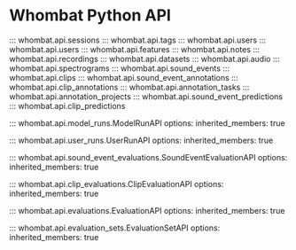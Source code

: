# Whombat Python API

::: whombat.api.sessions
::: whombat.api.tags
::: whombat.api.users
::: whombat.api.users
::: whombat.api.features
::: whombat.api.notes
::: whombat.api.recordings
::: whombat.api.datasets
::: whombat.api.audio
::: whombat.api.spectrograms
::: whombat.api.sound_events
::: whombat.api.clips
::: whombat.api.sound_event_annotations
::: whombat.api.clip_annotations
::: whombat.api.annotation_tasks
::: whombat.api.annotation_projects
::: whombat.api.sound_event_predictions
::: whombat.api.clip_predictions

::: whombat.api.model_runs.ModelRunAPI
    options:
        inherited_members: true

::: whombat.api.user_runs.UserRunAPI
    options:
        inherited_members: true

::: whombat.api.sound_event_evaluations.SoundEventEvaluationAPI
    options:
        inherited_members: true

::: whombat.api.clip_evaluations.ClipEvaluationAPI
    options:
        inherited_members: true

::: whombat.api.evaluations.EvaluationAPI
    options:
        inherited_members: true

::: whombat.api.evaluation_sets.EvaluationSetAPI
    options:
        inherited_members: true
